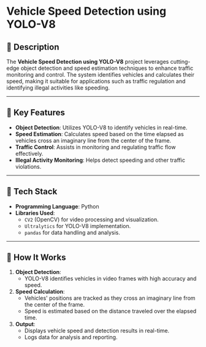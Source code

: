 # Vehicle Speed Detection using YOLO-V8

## 📖 Description
The **Vehicle Speed Detection using YOLO-V8** project leverages cutting-edge object detection and speed estimation techniques to enhance traffic monitoring and control. The system identifies vehicles and calculates their speed, making it suitable for applications such as traffic regulation and identifying illegal activities like speeding.

---

## 🚀 Key Features
- **Object Detection**: Utilizes YOLO-V8 to identify vehicles in real-time.
- **Speed Estimation**: Calculates speed based on the time elapsed as vehicles cross an imaginary line from the center of the frame.
- **Traffic Control**: Assists in monitoring and regulating traffic flow effectively.
- **Illegal Activity Monitoring**: Helps detect speeding and other traffic violations.

---

## 🔧 Tech Stack
- **Programming Language**: Python
- **Libraries Used**:
  - `CV2` (OpenCV) for video processing and visualization.
  - `Ultralytics` for YOLO-V8 implementation.
  - `pandas` for data handling and analysis.

---

## 🧠 How It Works
1. **Object Detection**:
   - YOLO-V8 identifies vehicles in video frames with high accuracy and speed.
2. **Speed Calculation**:
   - Vehicles' positions are tracked as they cross an imaginary line from the center of the frame.
   - Speed is estimated based on the distance traveled over the elapsed time.
3. **Output**:
   - Displays vehicle speed and detection results in real-time.
   - Logs data for analysis and reporting.
